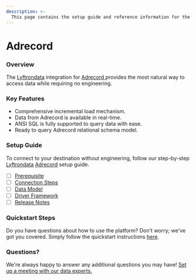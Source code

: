 ```yaml
---
description: >-
  This page contains the setup guide and reference information for the Adrecord source connector.
---
```


# Adrecord

### Overview

The [Lyftrondata](https://www.lyftrondata.com/) integration for [Adrecord](https://www.lyftrondata.com/integration/adrecord/)[ ](https://www.lyftrondata.com/integration/adrecord/)provides the most natural way to access data while requiring no engineering.

### Key Features

* Comprehensive incremental load mechanism.
* Data from Adrecord is available in real-time.&#x20;
* ANSI SQL is fully supported to query data with ease.
* Ready to query Adrecord relational schema model.

### Setup Guide

To connect to your destination without engineering, follow our step-by-step [Lyftrondata](https://www.lyftrondata.com/)  [Adrecord](https://www.lyftrondata.com/integration/adrecord/) setup guide.

* [ ] [Prerequisite](../../marketing-analytics/adrecord/prerequisite.md)
* [ ] [Connection Steps](../../marketing-analytics/adrecord/connection-steps.md)
* [ ] [Data Model](../../marketing-analytics/adrecord/data-model/)
* [ ] [Driver Framework](../../marketing-analytics/adrecord/driver-framework/)
* [ ] [Release Notes](../../marketing-analytics/adrecord/release-notes.md)

### Quickstart Steps

Do you have questions about how to use the platform? Don't worry; we've got you covered. Simply follow the quickstart instructions [here](../../../quickstart-steps.md).

### Questions? <a href="#questions" id="questions"></a>

We're always happy to answer any additional questions you may have! [Set up a meeting with our data experts.](https://www.lyftrondata.com/book-a-meeting/)

